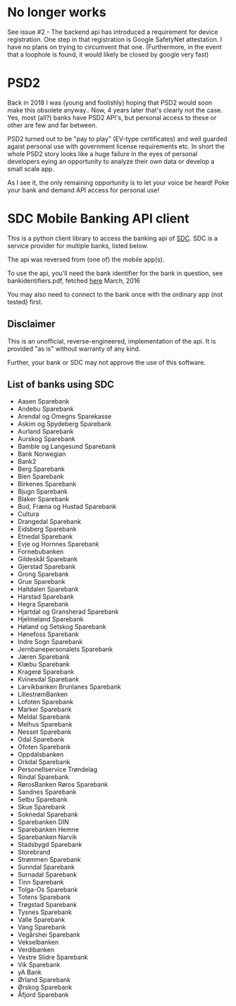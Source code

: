 ﻿# No longer works

See issue #2  - The backend api has introduced a requirement for device registration. One step in that
registration is Google SafetyNet attestation. I have no plans on trying to circumvent that one. (Furthermore,
in the event that a loophole is found, it would likely be closed by google very fast)

# PSD2
Back in 2018 I was (young and foolishly) hoping that PSD2 would soon make this obsolete anyway.. Now, 4 years
later that's clearly not the case. Yes, most (all?) banks have PSD2 API's, but personal access to these or other
are few and far between.

PSD2 turned out to be "pay to play" (EV-type certificates) and well guarded agaist personal use with government license requirements etc.
In short the whole PSD2 story looks like a huge failure in the eyes of personal developers eying an opportunity to
analyze their own data or develop a small scale app.

As I see it, the only remaining opportunity is to let your voice be heard! Poke your bank and demand API access for personal use!



# SDC Mobile Banking API client

This is a python client library to access the banking api of [SDC](http://sdc.dk).
SDC is a service provider for multiple banks, listed below.

The api was reversed from (one of) the mobile app(s).

To use the api, you'll need the bank identifier for the bank in question,
see bankidentifiers.pdf, fetched [here](http://www.norges-bank.no/pages/69405/Deltagere_NICS_30_06_2014.pdf)
March, 2016

You may also need to connect to the bank once
with the ordinary app (not tested) first. 

## Disclaimer
This is an unofficial, reverse-engineered, implementation of the api. It is provided "as is" without warranty
of any kind.

Further, your bank or SDC may not approve the use of this software.

## List of banks using SDC
* Aasen Sparebank
* Andebu Sparebank
* Arendal og Omegns Sparekasse
* Askim og Spydeberg Sparebank
* Aurland Sparebank
* Aurskog Sparebank
* Bamble og Langesund Sparebank
* Bank Norwegian
* Bank2
* Berg Sparebank
* Bien Sparebank
* Birkenes Sparebank
* Bjugn Sparebank
* Blaker Sparebank
* Bud, Fræna og Hustad Sparebank
* Cultura
* Drangedal Sparebank
* Eidsberg Sparebank
* Etnedal Sparebank
* Evje og Hornnes Sparebank
* Fornebubanken
* Gildeskål Sparebank
* Gjerstad Sparebank
* Grong Sparebank
* Grue Sparebank
* Haltdalen Sparebank
* Harstad Sparebank
* Hegra Sparebank
* Hjartdal og Gransherad Sparebank
* Hjelmeland Sparebank
* Høland og Setskog Sparebank
* Hønefoss Sparebank
* Indre Sogn Sparebank
* Jernbanepersonalets Sparebank
* Jæren Sparebank
* Klæbu Sparebank
* Kragerø Sparebank
* Kvinesdal Sparebank
* Larvikbanken Brunlanes Sparebank
* LillestrømBanken
* Lofoten Sparebank
* Marker Sparebank
* Meldal Sparebank
* Melhus Sparebank
* Nesset Sparebank
* Odal Sparebank
* Ofoten Sparebank
* Oppdalsbanken
* Orkdal Sparebank
* Personellservice Trøndelag
* Rindal Sparebank
* RørosBanken Røros Sparebank
* Sandnes Sparebank
* Selbu Sparebank
* Skue Sparebank
* Soknedal Sparebank
* Sparebanken DIN
* Sparebanken Hemne
* Sparebanken Narvik
* Stadsbygd Sparebank
* Storebrand
* Strømmen Sparebank
* Sunndal Sparebank
* Surnadal Sparebank
* Tinn Sparebank
* Tolga-Os Sparebank
* Totens Sparebank
* Trøgstad Sparebank
* Tysnes Sparebank
* Valle Sparebank
* Vang Sparebank
* Vegårshei Sparebank
* Vekselbanken
* Verdibanken
* Vestre Slidre Sparebank
* Vik Sparebank
* yA Bank
* Ørland Sparebank
* Ørskog Sparebank
* Åfjord Sparebank
